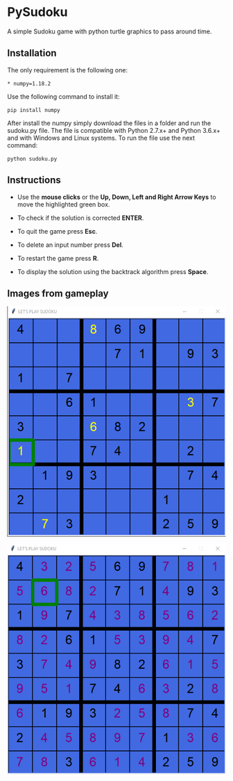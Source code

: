 # PySudoku

A simple Sudoku game with python turtle graphics to pass around time.

## Installation

The only requirement is the following one:

```
* numpy=1.18.2
```

Use the following command to install it:

```
pip install numpy
```

After install the numpy simply download the files in a folder and run the sudoku.py file. The file is compatible with
Python 2.7.x+ and Python 3.6.x+ and with Windows and Linux systems. To run the file use the next
command:

```
python sudoku.py
```

## Instructions

- Use the **mouse clicks** or  the **Up, Down, Left and Right Arrow Keys** to move the highlighted green box.

- To check if the solution is corrected **ENTER**.

- To quit the game press **Esc**.

- To delete an input number press **Del**.

- To restart the game press **R**.

- To display the solution using the backtrack algorithm press **Space**.


## Images from gameplay

<p align="center">   
<img src="img/image_1.png"> 
</p>

<p align="center">
<img src="img/image_2.png">
</p>
